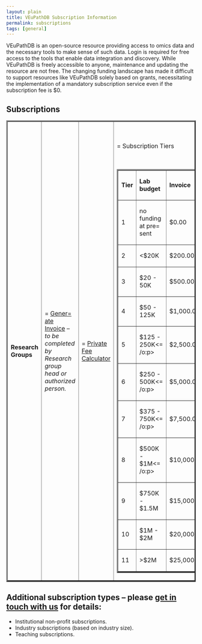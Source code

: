 ```yaml
---
layout: plain
title: VEuPathDB Subscription Information
permalink: subscriptions
tags: [general]
---
```


<p>VEuPathDB is an open-source resource providing access to omics data and the necessary tools to make sense of such data. Login is required for free access to the tools that enable data integration and discovery. While VEuPathDB is freely accessible to anyone, maintenance and updating the resource are not free. The changing funding landscape has made it difficult to support resources like VEuPathDB solely based on grants, necessitating the implementation of a mandatory subscription service even if the subscription fee is $0.</p>

<h2>Subscriptions</h2>

<table class=3DMsoTableGrid border=3D1 cellspacing=3D0 cellpadding=3D0
 style=3D'background:#F2F2F2;mso-background-themecolor:background1;mso-backg=
round-themeshade:
 242;border-collapse:collapse;border:none;mso-border-alt:solid windowtext .5=
pt;
 mso-yfti-tbllook:1184;mso-padding-alt:0in 5.4pt 0in 5.4pt'>
 <tr style=3D'mso-yfti-irow:0;mso-yfti-firstrow:yes;mso-yfti-lastrow:yes;
  height:348.3pt'>
  <td width=3D103 style=3D'width:77.1pt;border:none;padding:0in 5.4pt 0in 5.=
4pt;
  height:348.3pt'>
  <p class=3DMsoNormal><b><span style=3D'color:black;mso-color-alt:windowtex=
t'>Research
  Groups</span><o:p></o:p></b></p>
  </td>
  <td width=3D102 style=3D'width:76.35pt;border:none;padding:0in 5.4pt 0in 5=
.4pt;
  height:348.3pt'>
  <p class=3DMsoNormal><span style=3D'color:black;mso-color-alt:windowtext'>=
<a
  href=3D"https://upenn.co1.qualtrics.com/jfe/form/SV_eKVRjzgyS05uwNU">Gener=
ate Invoice</a>
  – </span><i><span style=3D'font-size:11.0pt;color:black;mso-color-alt:wi=
ndowtext'>to
  be completed by Research group head or authorized person.</span></i><span
  style=3D'color:black;mso-color-alt:windowtext'> </span></p>
  </td>
  <td width=3D106 style=3D'width:79.35pt;border:none;padding:0in 5.4pt 0in 5=
.4pt;
  height:348.3pt'>
  <p class=3DMsoNormal><span style=3D'color:black;mso-color-alt:windowtext'>=
<a
  href=3D"https://docs.google.com/spreadsheets/d/1nvfeTIqPszfKyElrfAiW1KnB9b=
L5BSqmVeux_7u9XEo/copy?gid=3D790763898#gid=3D790763898">Private
  Fee Calculator</a></span></p>
  </td>
  <td width=3D271 valign=3Dtop style=3D'width:203.1pt;border:none;padding:0i=
n 5.4pt 0in 5.4pt;
  height:348.3pt'>
  <p class=3DMsoNormal><o:p>&nbsp;</o:p></p>
  <p class=3DMsoNormal><span style=3D'color:black;mso-color-alt:windowtext'>=
Subscription
  Tiers</span><o:p></o:p></p>
  <p class=3DMsoNormal><o:p>&nbsp;</o:p></p>
  <table class=3DMsoNormalTable border=3D0 cellspacing=3D0 cellpadding=3D0 w=
idth=3D0
   style=3D'mso-cellspacing:0in;mso-yfti-tbllook:1184;mso-padding-alt:0in 0i=
n 0in 0in'>
   <tr style=3D'mso-yfti-irow:0;mso-yfti-firstrow:yes;height:30.0pt'>
    <td style=3D'border:none;border-bottom:solid black 2.25pt;background:#6D=
64E8;
    padding:1.5pt 2.25pt 1.5pt 2.25pt;height:30.0pt'>
    <p class=3DMsoNormal align=3Dcenter style=3D'text-align:center'><b><span
    style=3D'font-family:"Calibri",sans-serif;color:white'>Tier<o:p></o:p></=
span></b></p>
    </td>
    <td style=3D'border:none;border-bottom:solid black 2.25pt;background:#6D=
64E8;
    padding:1.5pt 2.25pt 1.5pt 2.25pt;height:30.0pt;overflow:hidden'>
    <p class=3DMsoNormal align=3Dcenter style=3D'text-align:center'><b><span
    style=3D'font-family:"Calibri",sans-serif;color:white'>Lab budget<o:p></=
o:p></span></b></p>
    </td>
    <td style=3D'border:none;border-bottom:solid black 2.25pt;background:#6D=
64E8;
    padding:1.5pt 2.25pt 1.5pt 2.25pt;height:30.0pt;overflow:hidden'>
    <p class=3DMsoNormal align=3Dcenter style=3D'text-align:center'><b><span
    style=3D'font-family:"Calibri",sans-serif;color:white'>Invoice<o:p></o:p=
></span></b></p>
    </td>
   </tr>
   <tr style=3D'mso-yfti-irow:1;height:19.5pt'>
    <td style=3D'background:#EAD1DC;padding:1.5pt 2.25pt 1.5pt 2.25pt;height=
:
    19.5pt;overflow:hidden'>
    <p class=3DMsoNormal align=3Dcenter style=3D'text-align:center'><span
    style=3D'font-size:10.0pt;font-family:"Arial",sans-serif;color:black;
    mso-color-alt:windowtext'>1</span><span style=3D'font-size:10.0pt;font-f=
amily:
    "Arial",sans-serif'><o:p></o:p></span></p>
    </td>
    <td style=3D'background:#EAD1DC;padding:1.5pt 2.25pt 1.5pt 2.25pt;height=
:
    19.5pt;overflow:hidden'>
    <p class=3DMsoNormal align=3Dcenter style=3D'text-align:center'><span
    style=3D'font-family:"Calibri",sans-serif;color:black'>no funding at pre=
sent<o:p></o:p></span></p>
    </td>
    <td style=3D'background:#EAD1DC;padding:1.5pt 2.25pt 1.5pt 2.25pt;height=
:
    19.5pt;overflow:hidden'>
    <p class=3DMsoNormal><span style=3D'font-family:"Calibri",sans-serif;
    color:black'>$0.00<o:p></o:p></span></p>
    </td>
   </tr>
   <tr style=3D'mso-yfti-irow:2;height:19.5pt'>
    <td style=3D'background:#D5A6BD;padding:1.5pt 2.25pt 1.5pt 2.25pt;height=
:
    19.5pt;overflow:hidden'>
    <p class=3DMsoNormal align=3Dcenter style=3D'text-align:center'><span
    style=3D'font-size:10.0pt;font-family:"Arial",sans-serif;color:black;
    mso-color-alt:windowtext'>2</span><span style=3D'font-size:10.0pt;font-f=
amily:
    "Arial",sans-serif'><o:p></o:p></span></p>
    </td>
    <td style=3D'background:#D5A6BD;padding:1.5pt 2.25pt 1.5pt 2.25pt;height=
:
    19.5pt;overflow:hidden'>
    <p class=3DMsoNormal align=3Dcenter style=3D'text-align:center'><span
    style=3D'font-family:"Calibri",sans-serif;color:black'>&lt;$20K<o:p></o:=
p></span></p>
    </td>
    <td style=3D'background:#D5A6BD;padding:1.5pt 2.25pt 1.5pt 2.25pt;height=
:
    19.5pt;overflow:hidden'>
    <p class=3DMsoNormal><span style=3D'font-family:"Calibri",sans-serif;
    color:black'>$200.00<o:p></o:p></span></p>
    </td>
   </tr>
   <tr style=3D'mso-yfti-irow:3;height:19.5pt'>
    <td style=3D'background:#EAD1DC;padding:1.5pt 2.25pt 1.5pt 2.25pt;height=
:
    19.5pt;overflow:hidden'>
    <p class=3DMsoNormal align=3Dcenter style=3D'text-align:center'><span
    style=3D'font-size:10.0pt;font-family:"Arial",sans-serif;color:black;
    mso-color-alt:windowtext'>3</span><span style=3D'font-size:10.0pt;font-f=
amily:
    "Arial",sans-serif'><o:p></o:p></span></p>
    </td>
    <td style=3D'background:#EAD1DC;padding:1.5pt 2.25pt 1.5pt 2.25pt;height=
:
    19.5pt;overflow:hidden'>
    <p class=3DMsoNormal align=3Dcenter style=3D'text-align:center'><span
    style=3D'font-family:"Calibri",sans-serif;color:black'>$20 - 50K<o:p></o=
:p></span></p>
    </td>
    <td style=3D'background:#EAD1DC;padding:1.5pt 2.25pt 1.5pt 2.25pt;height=
:
    19.5pt;overflow:hidden'>
    <p class=3DMsoNormal><span style=3D'font-family:"Calibri",sans-serif;
    color:black'>$500.00<o:p></o:p></span></p>
    </td>
   </tr>
   <tr style=3D'mso-yfti-irow:4;height:24.0pt'>
    <td style=3D'background:#EAD1DC;padding:1.5pt 2.25pt 1.5pt 2.25pt;height=
:
    24.0pt;overflow:hidden'>
    <p class=3DMsoNormal align=3Dcenter style=3D'text-align:center'><span
    style=3D'font-size:10.0pt;font-family:"Arial",sans-serif;color:black;
    mso-color-alt:windowtext'>4</span><span style=3D'font-size:10.0pt;font-f=
amily:
    "Arial",sans-serif'><o:p></o:p></span></p>
    </td>
    <td style=3D'background:#EAD1DC;padding:1.5pt 2.25pt 1.5pt 2.25pt;height=
:
    24.0pt;overflow:hidden'>
    <p class=3DMsoNormal align=3Dcenter style=3D'text-align:center'><span
    style=3D'font-family:"Calibri",sans-serif;color:black'>$50 - 125K<o:p></=
o:p></span></p>
    </td>
    <td style=3D'background:#EAD1DC;padding:1.5pt 2.25pt 1.5pt 2.25pt;height=
:
    24.0pt;overflow:hidden'>
    <p class=3DMsoNormal><span style=3D'font-family:"Calibri",sans-serif;
    color:black'>$1,000.00<o:p></o:p></span></p>
    </td>
   </tr>
   <tr style=3D'mso-yfti-irow:5;height:19.5pt'>
    <td style=3D'background:#D5A6BD;padding:1.5pt 2.25pt 1.5pt 2.25pt;height=
:
    19.5pt;overflow:hidden'>
    <p class=3DMsoNormal align=3Dcenter style=3D'text-align:center'><span
    style=3D'font-size:10.0pt;font-family:"Arial",sans-serif;color:black;
    mso-color-alt:windowtext'>5</span><span style=3D'font-size:10.0pt;font-f=
amily:
    "Arial",sans-serif'><o:p></o:p></span></p>
    </td>
    <td style=3D'background:#D5A6BD;padding:1.5pt 2.25pt 1.5pt 2.25pt;height=
:
    19.5pt;overflow:hidden'>
    <p class=3DMsoNormal align=3Dcenter style=3D'text-align:center'><span
    style=3D'font-family:"Calibri",sans-serif;color:black'>$125 - 250K<o:p><=
/o:p></span></p>
    </td>
    <td style=3D'background:#D5A6BD;padding:1.5pt 2.25pt 1.5pt 2.25pt;height=
:
    19.5pt;overflow:hidden'>
    <p class=3DMsoNormal><span style=3D'font-family:"Calibri",sans-serif;
    color:black'>$2,500.00<o:p></o:p></span></p>
    </td>
   </tr>
   <tr style=3D'mso-yfti-irow:6;height:23.25pt'>
    <td style=3D'background:#EAD1DC;padding:1.5pt 2.25pt 1.5pt 2.25pt;height=
:
    23.25pt;overflow:hidden'>
    <p class=3DMsoNormal align=3Dcenter style=3D'text-align:center'><span
    style=3D'font-size:10.0pt;font-family:"Arial",sans-serif;color:black;
    mso-color-alt:windowtext'>6</span><span style=3D'font-size:10.0pt;font-f=
amily:
    "Arial",sans-serif'><o:p></o:p></span></p>
    </td>
    <td style=3D'background:#EAD1DC;padding:1.5pt 2.25pt 1.5pt 2.25pt;height=
:
    23.25pt;overflow:hidden'>
    <p class=3DMsoNormal align=3Dcenter style=3D'text-align:center'><span
    style=3D'font-family:"Calibri",sans-serif;color:black'>$250 - 500K<o:p><=
/o:p></span></p>
    </td>
    <td style=3D'background:#EAD1DC;padding:1.5pt 2.25pt 1.5pt 2.25pt;height=
:
    23.25pt;overflow:hidden'>
    <p class=3DMsoNormal><span style=3D'font-family:"Calibri",sans-serif;
    color:black'>$5,000.00<o:p></o:p></span></p>
    </td>
   </tr>
   <tr style=3D'mso-yfti-irow:7;height:19.5pt'>
    <td style=3D'background:#D5A6BD;padding:1.5pt 2.25pt 1.5pt 2.25pt;height=
:
    19.5pt;overflow:hidden'>
    <p class=3DMsoNormal align=3Dcenter style=3D'text-align:center'><span
    style=3D'font-size:10.0pt;font-family:"Arial",sans-serif;color:black;
    mso-color-alt:windowtext'>7</span><span style=3D'font-size:10.0pt;font-f=
amily:
    "Arial",sans-serif'><o:p></o:p></span></p>
    </td>
    <td style=3D'background:#D5A6BD;padding:1.5pt 2.25pt 1.5pt 2.25pt;height=
:
    19.5pt;overflow:hidden'>
    <p class=3DMsoNormal align=3Dcenter style=3D'text-align:center'><span
    style=3D'font-family:"Calibri",sans-serif;color:black'>$375 - 750K<o:p><=
/o:p></span></p>
    </td>
    <td style=3D'background:#D5A6BD;padding:1.5pt 2.25pt 1.5pt 2.25pt;height=
:
    19.5pt;overflow:hidden'>
    <p class=3DMsoNormal><span style=3D'font-family:"Calibri",sans-serif;
    color:black'>$7,500.00<o:p></o:p></span></p>
    </td>
   </tr>
   <tr style=3D'mso-yfti-irow:8;height:22.5pt'>
    <td style=3D'background:#EAD1DC;padding:1.5pt 2.25pt 1.5pt 2.25pt;height=
:
    22.5pt;overflow:hidden'>
    <p class=3DMsoNormal align=3Dcenter style=3D'text-align:center'><span
    style=3D'font-size:10.0pt;font-family:"Arial",sans-serif;color:black;
    mso-color-alt:windowtext'>8</span><span style=3D'font-size:10.0pt;font-f=
amily:
    "Arial",sans-serif'><o:p></o:p></span></p>
    </td>
    <td style=3D'background:#EAD1DC;padding:1.5pt 2.25pt 1.5pt 2.25pt;height=
:
    22.5pt;overflow:hidden'>
    <p class=3DMsoNormal align=3Dcenter style=3D'text-align:center'><span
    style=3D'font-family:"Calibri",sans-serif;color:black'>$500K - $1M<o:p><=
/o:p></span></p>
    </td>
    <td style=3D'background:#EAD1DC;padding:1.5pt 2.25pt 1.5pt 2.25pt;height=
:
    22.5pt;overflow:hidden'>
    <p class=3DMsoNormal><span style=3D'font-family:"Calibri",sans-serif;
    color:black'>$10,000.00<o:p></o:p></span></p>
    </td>
   </tr>
   <tr style=3D'mso-yfti-irow:9;height:18.75pt'>
    <td style=3D'background:#D5A6BD;padding:1.5pt 2.25pt 1.5pt 2.25pt;height=
:
    18.75pt;overflow:hidden'>
    <p class=3DMsoNormal align=3Dcenter style=3D'text-align:center'><span
    style=3D'font-size:10.0pt;font-family:"Arial",sans-serif;color:black;
    mso-color-alt:windowtext'>9</span><span style=3D'font-size:10.0pt;font-f=
amily:
    "Arial",sans-serif'><o:p></o:p></span></p>
    </td>
    <td style=3D'background:#D5A6BD;padding:1.5pt 2.25pt 1.5pt 2.25pt;height=
:
    18.75pt;overflow:hidden'>
    <p class=3DMsoNormal align=3Dcenter style=3D'text-align:center'><span
    style=3D'font-family:"Calibri",sans-serif;color:black'>$750K - $1.5M<o:p=
></o:p></span></p>
    </td>
    <td style=3D'background:#D5A6BD;padding:1.5pt 2.25pt 1.5pt 2.25pt;height=
:
    18.75pt;overflow:hidden'>
    <p class=3DMsoNormal><span style=3D'font-family:"Calibri",sans-serif;
    color:black'>$15,000.00<o:p></o:p></span></p>
    </td>
   </tr>
   <tr style=3D'mso-yfti-irow:10;height:19.5pt'>
    <td style=3D'background:#EAD1DC;padding:1.5pt 2.25pt 1.5pt 2.25pt;height=
:
    19.5pt;overflow:hidden'>
    <p class=3DMsoNormal align=3Dcenter style=3D'text-align:center'><span
    style=3D'font-size:10.0pt;font-family:"Arial",sans-serif;color:black;
    mso-color-alt:windowtext'>10</span><span style=3D'font-size:10.0pt;
    font-family:"Arial",sans-serif'><o:p></o:p></span></p>
    </td>
    <td style=3D'background:#EAD1DC;padding:1.5pt 2.25pt 1.5pt 2.25pt;height=
:
    19.5pt;overflow:hidden'>
    <p class=3DMsoNormal align=3Dcenter style=3D'text-align:center'><span
    style=3D'font-family:"Calibri",sans-serif;color:black'>$1M - $2M<o:p></o=
:p></span></p>
    </td>
    <td style=3D'background:#EAD1DC;padding:1.5pt 2.25pt 1.5pt 2.25pt;height=
:
    19.5pt;overflow:hidden'>
    <p class=3DMsoNormal><span style=3D'font-family:"Calibri",sans-serif;
    color:black'>$20,000.00<o:p></o:p></span></p>
    </td>
   </tr>
   <tr style=3D'mso-yfti-irow:11;mso-yfti-lastrow:yes;height:23.25pt'>
    <td style=3D'background:#D5A6BD;padding:1.5pt 2.25pt 1.5pt 2.25pt;height=
:
    23.25pt;overflow:hidden'>
    <p class=3DMsoNormal align=3Dcenter style=3D'text-align:center'><span
    style=3D'font-size:10.0pt;font-family:"Arial",sans-serif;color:black;
    mso-color-alt:windowtext'>11</span><span style=3D'font-size:10.0pt;
    font-family:"Arial",sans-serif'><o:p></o:p></span></p>
    </td>
    <td style=3D'background:#D5A6BD;padding:1.5pt 2.25pt 1.5pt 2.25pt;height=
:
    23.25pt;overflow:hidden'>
    <p class=3DMsoNormal align=3Dcenter style=3D'text-align:center'><span
    style=3D'font-family:"Calibri",sans-serif;color:black'>&gt;$2M<o:p></o:p=
></span></p>
    </td>
    <td style=3D'background:#D5A6BD;padding:1.5pt 2.25pt 1.5pt 2.25pt;height=
:
    23.25pt;overflow:hidden'>
    <p class=3DMsoNormal><span style=3D'font-family:"Calibri",sans-serif;
    color:black'>$25,000.00<o:p></o:p></span></p>
    </td>
   </tr>
  </table>
  <p class=3DMsoNormal><o:p></o:p></p>
  </td>
 </tr>
 </google-sheets-html-origin>
</table>


<p><h2>Additional subscription types – please <a
href="mailto:subscriptions@veupathdb.org">get in
touch with us</a> for details:</h2></p>

<ul>
<li>Institutional non-profit subscriptions.</li>

<li>Industry subscriptions (based
on industry size).</li>

<li>Teaching subscriptions.</li>